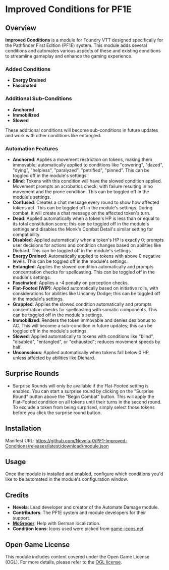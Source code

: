 # Improved Conditions for PF1E

## Overview

**Improved Conditions** is a module for Foundry VTT designed specifically for the Pathfinder First Edition (PF1E) system. This module adds several conditions and automates various aspects of these and existing conditions to streamline gameplay and enhance the gaming experience.

### Added Conditions

- **Energy Drained**
- **Fascinated**

### Additional Sub-Conditions

- **Anchored**
- **Immobilized**
- **Slowed**

These additional conditions will become sub-conditions in future updates and work with other conditions like entangled.

### Automation Features

- **Anchored**: Applies a movement restriction on tokens, making them immovable; automatically applied to conditions like "cowering", "dazed", "dying", "helpless", "paralyzed", "petrified", "pinned". This can be toggled off in the module's settings.
- **Blind**: Tokens with this condition will have the slowed condition applied. Movement prompts an acrobatics check; with failure resulting in no movement and the prone condition. This can be toggled off in the module's settings.
- **Confused**: Creates a chat message every round to show how affected tokens act. This can be toggled off in the module's settings. During combat, it will create a chat message on the affected token's turn.
- **Dead**: Applied automatically when a token's HP is less than or equal to its total constitution score; this can be toggled off in the module's settings and disables the Monk's Combat Detail's similar setting for compatibility.
- **Disabled**: Applied automatically when a token's HP is exactly 0; prompts user decisions for actions and condition changes based on abilities like Diehard. This can be toggled off in the module's settings.
- **Energy Drained**: Automatically applied to tokens with above 0 negative levels. This can be toggled off in the module's settings.
- **Entangled**: Applies the slowed condition automatically and prompts concentration checks for spellcasting. This can be toggled off in the module's settings.
- **Fascinated**: Applies a -4 penalty on perception checks.
- **Flat-Footed (WIP)**: Applied automatically based on initiative rolls, with considerations for abilities like Uncanny Dodge; this can be toggled off in the module's settings.
- **Grappled**: Applies the slowed condition automatically and prompts concentration checks for spellcasting with somatic components. This can be toggled off in the module's settings.
- **Immobilized**: Renders the token immovable and denies dex bonus to AC. This will become a sub-condition in future updates; this can be toggled off in the module's settings.
- **Slowed**: Applied automatically to tokens with conditions like "blind", "disabled", "entangled", or "exhausted"; reduces movement speeds by half.
- **Unconscious**: Applied automatically when tokens fall below 0 HP, unless affected by abilities like Diehard.

## Surprise Rounds
- Surprise Rounds will only be available if the Flat-Footed setting is enabled. You can start a surprise round by clicking on the "Surprise Round" button above the "Begin Combat" button. This will apply the Flat-Footed condition on all tokens until their turns in the second round. To exclude a token from being surprised, simply select those tokens before you click the surprise round button.

## Installation

Manifest URL: https://github.com/Nevela-0/PF1-Improved-Conditions/releases/latest/download/module.json


## Usage

Once the module is installed and enabled, configure which conditions you'd like to be automated in the module's configuration window.

## Credits

- **Nevela**: Lead developer and creator of the Automate Damage module.
- **Contributors**: The PF1E system and module developers for their support.
- **[McGreger](https://github.com/McGreger)**: Help with German localization.
- **Condition Icons**: Icons used were picked from [game-icons.net](https://game-icons.net/about.html).


## Open Game License

This module includes content covered under the Open Game License (OGL). For more details, please refer to the [OGL license](./ogl.md).
